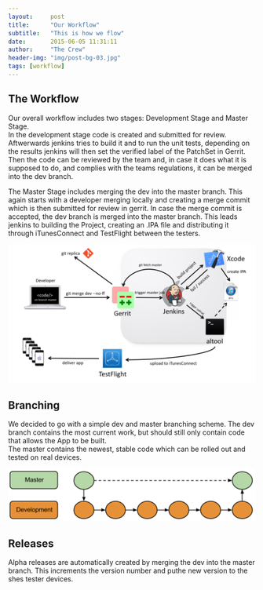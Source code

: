 ```yaml
---
layout:     post
title:      "Our Workflow"
subtitle:   "This is how we flow"
date:       2015-06-05 11:31:11
author:     "The Crew"
header-img: "img/post-bg-03.jpg"
tags: [workflow]
---
```


## The Workflow
Our overall workflow includes two stages: Development Stage and Master Stage.<br>
In the development stage code is created and submitted for review. Aftwerwards jenkins tries to build it and to run the unit tests, depending on the results jenkins will then set the verified label of the PatchSet in Gerrit. Then the code can be reviewed by the team and, in case it does what it is supposed to do, and complies with the teams regulations, it can be merged into the dev branch.

The Master Stage includes merging the dev into the master branch. This again starts with a developer merging locally and creating a merge commit which is then submitted for review in gerrit. In case the merge commit is accepted, the dev branch is merged into the master branch. This leads jenkins to building the Project, creating an .IPA file and distributing it through iTunesConnect and TestFlight between the testers.

![Workflow](/img/workflow-master.jpg)


## Branching

We decided to go with a simple dev and master branching scheme. The dev branch contains the most current work, but should still only contain code that allows the App to be built.<br>
The master contains the newest, stable code which can be rolled out and tested on real devices. 

![Branching](/img/branching.PNG)



## Releases
Alpha releases are automatically created by merging the dev into the master branch. This increments the version number and puthe new version to the shes tester devices.